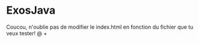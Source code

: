 # ExosJava

Coucou, n'oublie pas de modifier le index.html en fonction du fichier que tu veux tester!
@ +
